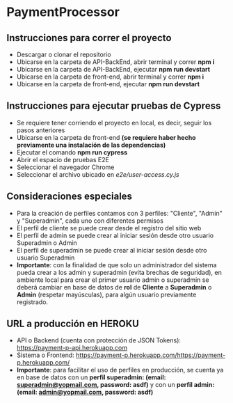# PaymentProcessor

## Instrucciones para correr el proyecto
- Descargar o clonar el repositorio
- Ubicarse en la carpeta de API-BackEnd, abrir terminal y correr **npm i**
- Ubicarse en la carpeta de API-BackEnd, ejecutar **npm run devstart**
- Ubicarse en la carpeta de front-end, abrir terminal y correr **npm i**
- Ubicarse en la carpeta de front-end, ejecutar **npm run devstart**

## Instrucciones para ejecutar pruebas de Cypress
- Se requiere tener corriendo el proyecto en local, es decir, seguir los pasos anteriores
- Ubicarse en la carpeta de front-end **(se requiere haber hecho previamente una instalación de las dependencias)** 
- Ejecutar el comando **npm run cypress**
- Abrir el espacio de pruebas E2E
- Seleccionar el navegador Chrome
- Seleccionar el archivo ubicado en *e2e/user-access.cy.js*

## Consideraciones especiales
- Para la creación de perfiles contamos con 3 perfiles: "Cliente", "Admin" y "Superadmin", cada uno con diferentes permisos
- El perfil de cliente se puede crear desde el registro del sitio web
- El perfil de admin se puede crear al iniciar sesión desde otro usuario Superadmin o Admin
- El perfil de superadmin se puede crear al iniciar sesión desde otro usuario Superadmin
- **Importante**: con la finalidad de que solo un administrador del sistema pueda crear a los admin y superadmin (evita brechas de seguridad), en ambiente local para crear el primer usuario admin o superadmin se deberá cambiar en base de datos de **rol** de **Cliente** a **Superadmin** o **Admin** (respetar mayúsculas), para algún usuario previamente registrado.

## URL a producción en HEROKU
- API o Backend (cuenta con protección de JSON Tokens): https://payment-p-api.herokuapp.com
- Sistema o Frontend: https://payment-p.herokuapp.com/https://payment-p.herokuapp.com/
- **Importante**: para facilitar el uso de perfiles en producción, se cuenta ya en base de datos con un **perfil superadmin: (email: superadmin@yopmail.com, password: asdf)** y con un **perfil admin: (email: admin@yopmail.com, password: asdf)**
